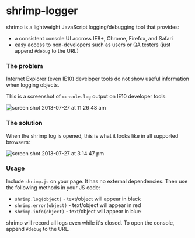 shrimp-logger
=============
shrimp is a lightweight JavaScript logging/debugging tool that provides:
- a consistent console UI accross IE8+, Chrome, Firefox, and Safari
- easy access to non-developers such as users or QA testers (just append `#debug` to the URL)

### The problem
Internet Explorer (even IE10) developer tools do not show useful information when logging objects.

This is a screenshot of `console.log` output on IE10 developer tools:

![screen shot 2013-07-27 at 11 26 48 am](https://f.cloud.github.com/assets/158675/867512/fcfe269a-f703-11e2-96dc-986293807962.png)

### The solution

When the shrimp log is opened, this is what it looks like in all supported browsers:

![screen shot 2013-07-27 at 3 14 47 pm](https://f.cloud.github.com/assets/158675/867541/4ee71f60-f70a-11e2-9210-f363a61b31ad.png)

### Usage

Include `shrimp.js` on your page. It has no external dependencies. Then use the following methods in your JS code:
- `shrimp.log(object)` - text/object will appear in black
- `shrimp.error(object)` - text/object will appear in red
- `shrimp.info(object)` - text/object will appear in blue

shrimp will record all logs even while it's closed. To open the console, append `#debug` to the URL.
